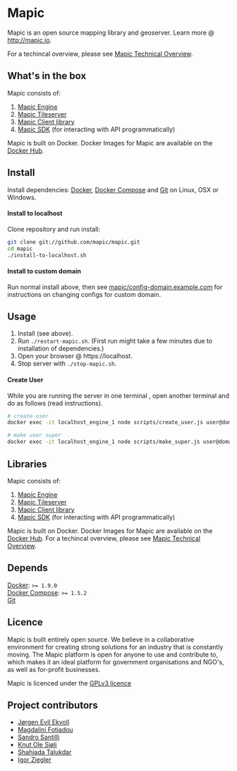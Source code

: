 # Mapic

Mapic is an open source mapping library and geoserver. Learn more @ http://mapic.io.

For a techincal overview, please see [Mapic Technical Overview](https://github.com/mapic/mapic/wiki/Mapic-Techincal-Overview).

## What's in the box
Mapic consists of:   
1. [Mapic Engine](https://github.com/mapic/engine)  
2. [Mapic Tileserver](https://github.com/mapic/mile)    
3. [Mapic Client library](https://github.com/mapic/mapic.js)    
4. [Mapic SDK](https://github.com/mapic/sdk) (for interacting with API programmatically)


Mapic is built on Docker. Docker Images for Mapic are available on the [Docker Hub](https://hub.docker.com/u/mapic/).

## Install

Install dependencies: [Docker](https://docs.docker.com/engine/installation/), [Docker Compose](https://docs.docker.com/compose/install/) and [Git](https://git-scm.com/book/en/v2/Getting-Started-Installing-Git) on Linux, OSX or Windows.

#### Install to localhost
Clone repository and run install:
```bash
git clone git://github.com/mapic/mapic.git
cd mapic
./install-to-localhost.sh
```

#### Install to custom domain
Run normal install above, then see [mapic/config-domain.example.com](https://github.com/mapic/config-domain.example.com) for instructions on changing configs for custom domain.


## Usage
1. Install (see above).
2. Run `./restart-mapic.sh`. (First run might take a few minutes due to installation of dependencies.)
3. Open your browser @ https://localhost.
4. Stop server with `./stop-mapic.sh`.

#### Create User
While you are running the server in one terminal , open another terminal and do as follows (read instructions).

```bash
# create user
docker exec -it localhost_engine_1 node scripts/create_user.js user@domain.com username firstName lastName [optional password]

# make user super
docker exec -it localhost_engine_1 node scripts/make_super.js user@domain.com
```

## Libraries
Mapic consists of:   
1. [Mapic Engine](https://github.com/mapic/engine)  
2. [Mapic Tileserver](https://github.com/mapic/mile)    
3. [Mapic Client library](https://github.com/mapic/mapic.js)    
4. [Mapic SDK](https://github.com/mapic/sdk) (for interacting with API programmatically)

Mapic is built on Docker. Docker Images for Mapic are available on the [Docker Hub](https://hub.docker.com/u/mapic/dashboard/).
For a techincal overview, please see [Mapic Technical Overview](https://github.com/mapic/mapic/wiki/Mapic-Techincal-Overview).

## Depends
[Docker](https://docs.docker.com/engine/installation/): `>= 1.9.0`  
[Docker Compose](https://docs.docker.com/compose/install/): `>= 1.5.2`  
[Git](https://git-scm.com/book/en/v2/Getting-Started-Installing-Git)

## Licence
Mapic is built entirely open source. We believe in a collaborative environment for creating strong solutions for an industry that is constantly moving. The Mapic platform is open for anyone to use and contribute to, which makes it an ideal platform for government organisations and NGO's, as well as for-profit businesses.

Mapic is licenced under the [GPLv3 licence](https://github.com/mapic/mapic/blob/master/LICENCE.md)

## Project contributors
- [Jørgen Evil Ekvoll](https://github.com/jorgenevil)
- [Magdalini Fotiadou](https://github.com/mft74)
- [Sandro Santilli](https://github.com/strk)
- [Knut Ole Sjøli](https://github.com/knutole)
- [Shahjada Talukdar](https://github.com/destromas1)
- [Igor Ziegler](https://github.com/igorziegler)
